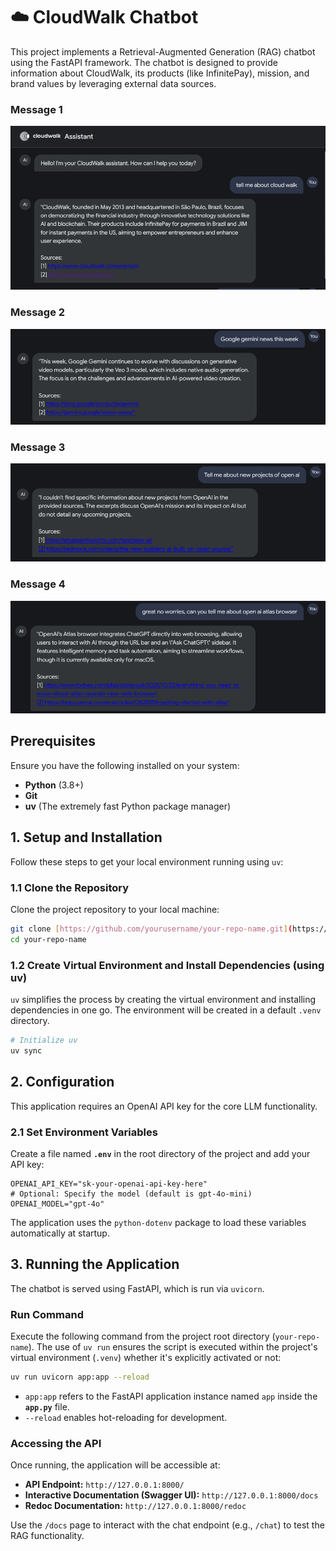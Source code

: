 # ☁️ CloudWalk Chatbot

This project implements a Retrieval-Augmented Generation (RAG) chatbot using the FastAPI framework. 
The chatbot is designed to provide information about CloudWalk, its products (like InfinitePay), mission, and brand values by leveraging external data sources.

### Message 1
![Message 1](assets/message1.png)

### Message 2
![Message 2](assets/message2.png)

### Message 3
![Message 3](assets/message3.png)

### Message 4
![Message 4](assets/message4.png)

## Prerequisites

Ensure you have the following installed on your system:

* **Python** (3.8+)
* **Git**
* **uv** (The extremely fast Python package manager)

## 1. Setup and Installation

Follow these steps to get your local environment running using `uv`:

### 1.1 Clone the Repository

Clone the project repository to your local machine:

```bash
git clone [https://github.com/yourusername/your-repo-name.git](https://github.com/yourusername/your-repo-name.git)
cd your-repo-name
````

### 1.2 Create Virtual Environment and Install Dependencies (using uv)

`uv` simplifies the process by creating the virtual environment and installing dependencies in one go. The environment will be created in a default `.venv` directory.

```bash
# Initialize uv 
uv sync
```

## 2\. Configuration

This application requires an OpenAI API key for the core LLM functionality.

### 2.1 Set Environment Variables

Create a file named **`.env`** in the root directory of the project and add your API key:

```.env
OPENAI_API_KEY="sk-your-openai-api-key-here"
# Optional: Specify the model (default is gpt-4o-mini)
OPENAI_MODEL="gpt-4o"
```

The application uses the `python-dotenv` package to load these variables automatically at startup.

## 3\. Running the Application

The chatbot is served using FastAPI, which is run via `uvicorn`.

### Run Command

Execute the following command from the project root directory (`your-repo-name`). The use of `uv run` ensures the script is executed within the project's virtual environment (`.venv`) whether it's explicitly activated or not:

```bash
uv run uvicorn app:app --reload
```

  * `app:app` refers to the FastAPI application instance named `app` inside the **`app.py`** file.
  * `--reload` enables hot-reloading for development.

### Accessing the API

Once running, the application will be accessible at:

  * **API Endpoint:** `http://127.0.0.1:8000/`
  * **Interactive Documentation (Swagger UI):** `http://127.0.0.1:8000/docs`
  * **Redoc Documentation:** `http://127.0.0.1:8000/redoc`

Use the `/docs` page to interact with the chat endpoint (e.g., `/chat`) to test the RAG functionality.

```
```
